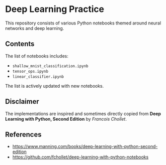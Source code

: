 # Deep Learning Practice
This repository consists of various Python notebooks themed around neural networks and deep learning.

## Contents
The list of notebooks includes:
- `shallow_mnist_classification.ipynb`
- `tensor_ops.ipynb`
- `linear_classifier.ipynb`

The list is actively updated with new notebooks.

## Disclaimer
The implementations are inspired and sometimes directly copied from **Deep Learning with Python, Second Edition** by *Francois Chollet*.

## References
- https://www.manning.com/books/deep-learning-with-python-second-edition
- https://github.com/fchollet/deep-learning-with-python-notebooks
